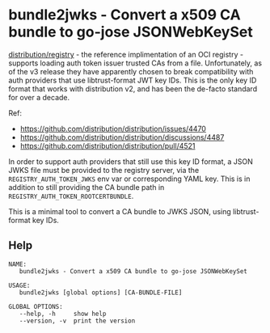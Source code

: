 # bundle2jwks - Convert a x509 CA bundle to go-jose JSONWebKeySet

[distribution/registry](https://github.com/distribution/distribution) - the
reference implimentation of an OCI registry - supports loading auth token
issuer trusted CAs from a file. Unfortunately, as of the v3 release they have
apparently chosen to break compatibility with auth providers that use
libtrust-format JWT key IDs. This is the only key ID format that works with
distribution v2, and has been the de-facto standard for over a decade.

Ref:
* https://github.com/distribution/distribution/issues/4470
* https://github.com/distribution/distribution/discussions/4487
* https://github.com/distribution/distribution/pull/4521

In order to support auth providers that still use this key ID format, a JSON
JWKS file must be provided to the registry server, via the
`REGISTRY_AUTH_TOKEN_JWKS` env var or corresponding YAML key. This is in
addition to still providing the CA bundle path in
`REGISTRY_AUTH_TOKEN_ROOTCERTBUNDLE`.

This is a minimal tool to convert a CA bundle to JWKS JSON, using libtrust-format key IDs.

## Help
```
NAME:
   bundle2jwks - Convert a x509 CA bundle to go-jose JSONWebKeySet

USAGE:
   bundle2jwks [global options] [CA-BUNDLE-FILE]

GLOBAL OPTIONS:
   --help, -h     show help
   --version, -v  print the version
```
